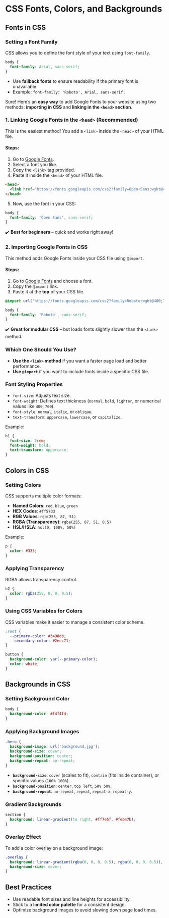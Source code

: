 # CSS Fonts, Colors, and Backgrounds

## Fonts in CSS

### Setting a Font Family
CSS allows you to define the font style of your text using `font-family`.
```css
body {
  font-family: Arial, sans-serif;
}
```
- Use **fallback fonts** to ensure readability if the primary font is unavailable.
- Example: `font-family: 'Roboto', Arial, sans-serif;`

Sure! Here’s an **easy way** to add Google Fonts to your website using two methods: **importing in CSS** and **linking in the `<head>` section**.


### **1. Linking Google Fonts in the `<head>` (Recommended)**
This is the easiest method! You add a `<link>` inside the `<head>` of your HTML file.

#### **Steps:**
1. Go to [Google Fonts](https://fonts.google.com/).
2. Select a font you like.
3. Copy the `<link>` tag provided.
4. Paste it inside the `<head>` of your HTML file.

```html
<head>
  <link href="https://fonts.googleapis.com/css2?family=Open+Sans:wght@400;700&display=swap" rel="stylesheet">
</head>
```

5. Now, use the font in your CSS:
```css
body {
  font-family: 'Open Sans', sans-serif;
}
```

✔️ **Best for beginners** – quick and works right away!


### **2. Importing Google Fonts in CSS**
This method adds Google Fonts inside your CSS file using `@import`.

#### **Steps:**
1. Go to [Google Fonts](https://fonts.google.com/) and choose a font.
2. Copy the `@import` link.
3. Paste it at the **top** of your CSS file.

```css
@import url('https://fonts.googleapis.com/css2?family=Roboto:wght@400;700&display=swap');

body {
  font-family: 'Roboto', sans-serif;
}
```

✔️ **Great for modular CSS** – but loads fonts slightly slower than the `<link>` method.


### **Which One Should You Use?**
- **Use the `<link>` method** if you want a faster page load and better performance.
- **Use `@import`** if you want to include fonts inside a specific CSS file.

### Font Styling Properties
- `font-size`: Adjusts text size.
- `font-weight`: Defines text thickness (`normal`, `bold`, `lighter`, or numerical values like `400`, `700`).
- `font-style`: `normal`, `italic`, or `oblique`.
- `text-transform`: `uppercase`, `lowercase`, or `capitalize`.

Example:
```css
h1 {
  font-size: 2rem;
  font-weight: bold;
  text-transform: uppercase;
}
```

## Colors in CSS

### Setting Colors
CSS supports multiple color formats:
- **Named Colors**: `red`, `blue`, `green`
- **HEX Codes**: `#ff5733`
- **RGB Values**: `rgb(255, 87, 51)`
- **RGBA (Transparency)**: `rgba(255, 87, 51, 0.5)`
- **HSL/HSLA**: `hsl(0, 100%, 50%)`

Example:
```css
p {
  color: #333;
}
```

### Applying Transparency
RGBA allows transparency control.
```css
h2 {
  color: rgba(255, 0, 0, 0.5);
}
```

### Using CSS Variables for Colors
CSS variables make it easier to manage a consistent color scheme.
```css
:root {
  --primary-color: #3498db;
  --secondary-color: #2ecc71;
}

button {
  background-color: var(--primary-color);
  color: white;
}
```

## Backgrounds in CSS

### Setting Background Color
```css
body {
  background-color: #f4f4f4;
}
```

### Applying Background Images
```css
.hero {
  background-image: url('background.jpg');
  background-size: cover;
  background-position: center;
  background-repeat: no-repeat;
}
```
- **`background-size`**: `cover` (scales to fit), `contain` (fits inside container), or specific values (`100% 100%`).
- **`background-position`**: `center`, `top left`, `50% 50%`.
- **`background-repeat`**: `no-repeat`, `repeat`, `repeat-x`, `repeat-y`.

### Gradient Backgrounds
```css
section {
  background: linear-gradient(to right, #ff7e5f, #feb47b);
}
```

### Overlay Effect
To add a color overlay on a background image:
```css
.overlay {
  background: linear-gradient(rgba(0, 0, 0, 0.5), rgba(0, 0, 0, 0.5)), url('image.jpg');
  background-size: cover;
}
```


## Best Practices
- Use readable font sizes and line heights for accessibility.
- Stick to a **limited color palette** for a consistent design.
- Optimize background images to avoid slowing down page load times.


